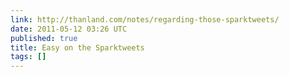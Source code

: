 ```yaml
---
link: http://thanland.com/notes/regarding-those-sparktweets/
date: 2011-05-12 03:26 UTC
published: true
title: Easy on the Sparktweets
tags: []
---
```



